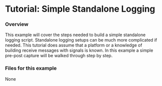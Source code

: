 # Tutorial: Simple Standalone Logging

### Overview

This example will cover the steps needed to build a simple standalone logging script. Standalone logging setups can be much more complicated if needed. This tutorial does assume that a platform or a knowledge of building receive messages with signals is known. In this example a simple pre-post capture will be walked through step by step.

### Files for this example

None
